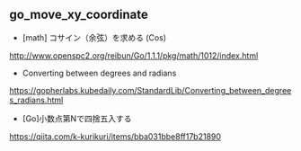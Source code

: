## go_move_xy_coordinate

- [math] コサイン（余弦）を求める (Cos)  

http://www.openspc2.org/reibun/Go/1.1.1/pkg/math/1012/index.html

- Converting between degrees and radians

https://gopherlabs.kubedaily.com/StandardLib/Converting_between_degrees_radians.html

- [Go]小数点第Nで四捨五入する

https://qiita.com/k-kurikuri/items/bba031bbe8ff17b21890
